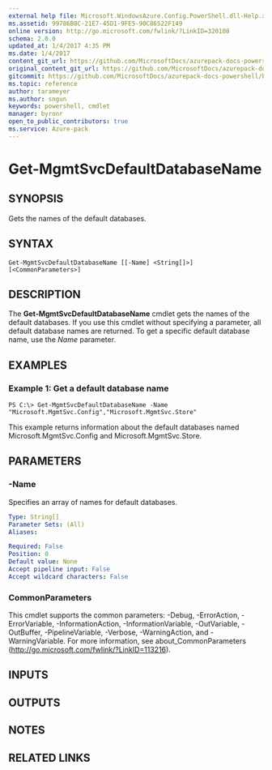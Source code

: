```yaml
---
external help file: Microsoft.WindowsAzure.Config.PowerShell.dll-Help.xml
ms.assetid: 99786B8C-21E7-45D1-9FE5-90C86522F149
online version: http://go.microsoft.com/fwlink/?LinkID=320108
schema: 2.0.0
updated_at: 1/4/2017 4:35 PM
ms.date: 1/4/2017
content_git_url: https://github.com/MicrosoftDocs/azurepack-docs-powershell/blob/master/AzurePack-cmdlets/Configuration/v1.0/Get-MgmtSvcDefaultDatabaseName.md
original_content_git_url: https://github.com/MicrosoftDocs/azurepack-docs-powershell/blob/master/AzurePack-cmdlets/Configuration/v1.0/Get-MgmtSvcDefaultDatabaseName.md
gitcommit: https://github.com/MicrosoftDocs/azurepack-docs-powershell/blob/676435fba79c23d58e9141828e751b939d2694b8/AzurePack-cmdlets/Configuration/v1.0/Get-MgmtSvcDefaultDatabaseName.md
ms.topic: reference
author: tarameyer
ms.author: sngun
keywords: powershell, cmdlet
manager: byronr
open_to_public_contributors: true
ms.service: Azure-pack
---
```


# Get-MgmtSvcDefaultDatabaseName

## SYNOPSIS
Gets the names of the default databases.

## SYNTAX

```
Get-MgmtSvcDefaultDatabaseName [[-Name] <String[]>] [<CommonParameters>]
```

## DESCRIPTION
The **Get-MgmtSvcDefaultDatabaseName** cmdlet gets the names of the default databases.
If you use this cmdlet without specifying a parameter, all default database names are returned.
To get a specific default database name, use the *Name* parameter.

## EXAMPLES

### Example 1: Get a default database name
```
PS C:\> Get-MgmtSvcDefaultDatabaseName -Name "Microsoft.MgmtSvc.Config","Microsoft.MgmtSvc.Store"
```

This example returns information about the default databases named Microsoft.MgmtSvc.Config and Microsoft.MgmtSvc.Store.

## PARAMETERS

### -Name
Specifies an array of names for default databases.

```yaml
Type: String[]
Parameter Sets: (All)
Aliases: 

Required: False
Position: 0
Default value: None
Accept pipeline input: False
Accept wildcard characters: False
```

### CommonParameters
This cmdlet supports the common parameters: -Debug, -ErrorAction, -ErrorVariable, -InformationAction, -InformationVariable, -OutVariable, -OutBuffer, -PipelineVariable, -Verbose, -WarningAction, and -WarningVariable. For more information, see about_CommonParameters (http://go.microsoft.com/fwlink/?LinkID=113216).

## INPUTS

## OUTPUTS

## NOTES

## RELATED LINKS

